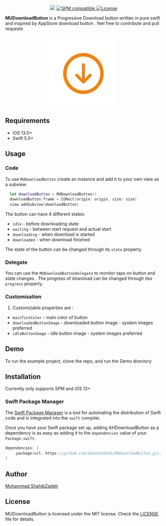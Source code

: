 
<p align="center">
    <img src="https://img.shields.io/badge/Swift-5.0-orange.svg" />
    <a href="https://img.shields.io/badge/Swift_Package_Manager-compatible-orange">
        <img src="https://img.shields.io/badge/Swift_Package_Manager-compatible-orange" alt="SPM compatible">
    </a>
    <a href="">
        <img src="https://img.shields.io/badge/Licence-MIT-green.svg" alt="License">
    </a>
</p>

**MUDownloadButton** is a Progressive Download button written in pure swift and inspired by AppStore download button . feel free to contribute and pull requests

<p align="center"><img src="demo.gif"/>
</p>

## Requirements

- iOS 13.0+
- Swift 5.0+

## Usage

### Code
To use `MUDownloadButton` create an instance and add it to your own view as a subview:
```swift
  let downloadButton = MUDownloadButton()
  downloadButton.frame = CGRect(origin: origin, size: size)
  view.addSubview(downloadButton)
```
The button can have 4 different states:
- `idle` - before downloading state
- `waiting` - between start request and actual start
- `downloading` - when download is started
- `downloaded` - when download finished

The state of the button can be changed through its `state` property.


### Delegate
You can use the `MUDownloadButtonDelegate` to monitor taps on button and state changes .
 The progress of download can be changed through itss `progress` property.


### Customisation



1. Customizable properties are  :

  - `mainTintColor` - main color of button
  - `downloadedButtonImage` - downloaded button image - system images preferred
  - `idleButtonImage` - idle button image - system images preferred
 


## Demo

To run the example project, clone the repo, and run the Demo directory 

## Installation
 Currently only supports SPM and iOS 13+
### Swift Package Manager

The [Swift Package Manager](https://swift.org/package-manager/) is a tool for automating the distribution of Swift code and is integrated into the `swift` compiler.

Once you have your Swift package set up, adding AHDownloadButton as a dependency is as easy as adding it to the `dependencies` value of your `Package.swift`.

```swift
dependencies: [
    .package(url: https://github.com/mahadshahib/MUDownloadButton.git, .upToNextMajor(from: "0.9.9"))
]
```

## Author

[Mohammad ShahibZadeh](https://t.me/cheetateam)

## License

MUDownloadButton is licensed under the MIT license. Check the [LICENSE](LICENSE) file for details.
